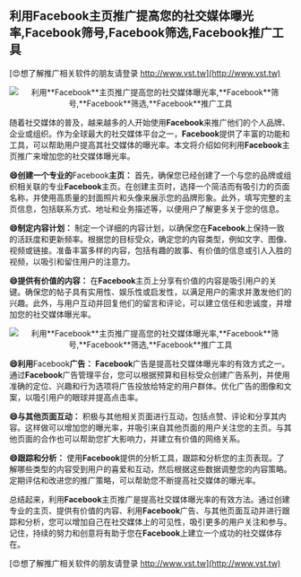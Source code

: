 ## **利用**Facebook**主页推广提高您的社交媒体曝光率,**Facebook**筛号,**Facebook**筛选,**Facebook**推广工具**

[😍想了解推广相关软件的朋友请登录 http://www.vst.tw](http://www.vst.tw)

 <center><img src="https://vst.tw/MP4/tuiguang/png/1.png" alt="利用**Facebook**主页推广提高您的社交媒体曝光率,**Facebook**筛号,**Facebook**筛选,**Facebook**推广工具"></center>

随着社交媒体的普及，越来越多的人开始使用**Facebook**来推广他们的个人品牌、企业或组织。作为全球最大的社交媒体平台之一，**Facebook**提供了丰富的功能和工具，可以帮助用户提高其社交媒体的曝光率。本文将介绍如何利用**Facebook**主页推广来增加您的社交媒体曝光率。

**😄创建一个专业的**Facebook**主页：**
首先，确保您已经创建了一个与您的品牌或组织相关联的专业**Facebook**主页。在创建主页时，选择一个简洁而有吸引力的页面名称，并使用高质量的封面照片和头像来展示您的品牌形象。此外，填写完整的主页信息，包括联系方式、地址和业务描述等，以便用户了解更多关于您的信息。

**😄制定内容计划：**
制定一个详细的内容计划，以确保您在**Facebook**上保持一致的活跃度和更新频率。根据您的目标受众，确定您的内容类型，例如文字、图像、视频或链接。准备丰富多样的内容，包括有趣的故事、有价值的信息或引人入胜的视频，以吸引和留住用户的注意力。

**😄提供有价值的内容：**
在**Facebook**主页上分享有价值的内容是吸引用户的关键。确保您的帖子具有实用性、娱乐性或启发性，以满足用户的需求并激发他们的兴趣。此外，与用户互动并回复他们的留言和评论，可以建立信任和忠诚度，并增加您的社交媒体曝光率。

 <center><img src="https://vst.tw/MP4/tuiguang/png/6.png" alt="利用**Facebook**主页推广提高您的社交媒体曝光率,**Facebook**筛号,**Facebook**筛选,**Facebook**推广工具"></center>

**😄利用**Facebook**广告：**
**Facebook**广告是提高社交媒体曝光率的有效方式之一。通过**Facebook**广告管理平台，您可以根据预算和目标受众创建广告系列，并使用准确的定位、兴趣和行为选项将广告投放给特定的用户群体。优化广告的图像和文案，以吸引用户的眼球并提高点击率。

**😄与其他页面互动：**
积极与其他相关页面进行互动，包括点赞、评论和分享其内容。这样做可以增加您的曝光率，并吸引来自其他页面的用户关注您的主页。与其他页面的合作也可以帮助您扩大影响力，并建立有价值的网络关系。

**😄跟踪和分析：**
使用**Facebook**提供的分析工具，跟踪和分析您的主页表现。了解哪些类型的内容受到用户的喜爱和互动，然后根据这些数据调整您的内容策略。定期评估和改进您的推广策略，可以帮助您不断提高社交媒体的曝光率。

总结起来，利用**Facebook**主页推广是提高社交媒体曝光率的有效方法。通过创建专业的主页、提供有价值的内容、利用**Facebook**广告、与其他页面互动并进行跟踪和分析，您可以增加自己在社交媒体上的可见性，吸引更多的用户关注和参与。记住，持续的努力和创意将有助于您在**Facebook**上建立一个成功的社交媒体存在。

[😍想了解推广相关软件的朋友请登录 http://www.vst.tw](http://www.vst.tw)



